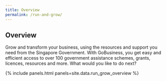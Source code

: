 ```yaml
---
title: Overview
permalink: /run-and-grow/
---
```


## Overview

Grow and transform your business, using the resources and support you need from the Singapore Government. With GoBusiness, you get easy and efficient access to over 100 government assistance schemes, grants, licences, resources and more. What would you like to do next?

{% include panels.html panels=site.data.run_grow_overview %}
